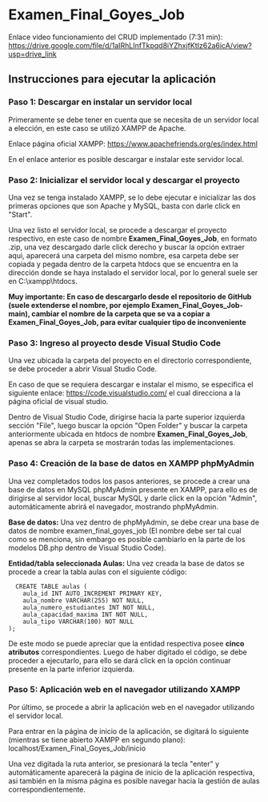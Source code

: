 # Examen_Final_Goyes_Job
Enlace video funcionamiento del CRUD implementado (7:31 min): https://drive.google.com/file/d/1aIRhLInfTkpqd8iYZhxjfKtIz62a6icA/view?usp=drive_link

## Instrucciones para ejecutar la aplicación

### Paso 1: Descargar en instalar un servidor local

Primeramente se debe tener en cuenta que se necesita de un servidor local a elección, en este caso se utilizó XAMPP de Apache.

Enlace página oficial XAMPP: https://www.apachefriends.org/es/index.html

En el enlace anterior es posible descargar e instalar este servidor local.

### Paso 2: Inicializar el servidor local y descargar el proyecto

Una vez se tenga instalado XAMPP, se lo debe ejecutar e inicializar las dos primeras opciones que son Apache y MySQL, basta con darle click en "Start".

Una vez listo el servidor local, se procede a descargar el proyecto respectivo, en este caso de nombre **Examen_Final_Goyes_Job**, en formato .zip, una vez descargado darle click derecho y buscar la opción extraer aqui, aparecerá una carpeta del mismo nombre, esa carpeta debe ser copiada y pegada dentro de la carpeta htdocs que se encuentra en la dirección donde se haya instalado el servidor local, por lo general suele ser en C:\xampp\htdocs.

**Muy importante: En caso de descargarlo desde el repositorio de GitHub (suele extenderse el nombre, por ejemplo Examen_Final_Goyes_Job-main), cambiar el nombre de la carpeta que se va a copiar a Examen_Final_Goyes_Job, para evitar cualquier tipo de inconveniente**

### Paso 3: Ingreso al proyecto desde Visual Studio Code

Una vez ubicada la carpeta del proyecto en el directorio correspondiente, se debe proceder a abrir Visual Studio Code.

En caso de que se requiera descargar e instalar el mismo, se especifica el siguiente enlace: https://code.visualstudio.com/ el cual direcciona a la página oficial de visual studio.

Dentro de Visual Studio Code, dirigirse hacia la parte superior izquierda sección "File", luego buscar la opción "Open Folder" y buscar la carpeta anteriormente ubicada en htdocs de nombre **Examen_Final_Goyes_Job**, apenas se abra la carpeta se mostrarán todas las implementaciones.

### Paso 4: Creación de la base de datos en XAMPP phpMyAdmin

Una vez completados todos los pasos anteriores, se procede a crear una base de datos en MySQL phpMyAdmin presente en XAMPP, para ello es de dirigirse al servidor local, buscar MySQL y darle click en la opción "Admin", automáticamente abrirá el navegador, mostrando phpMyAdmin.

**Base de datos:** Una vez dentro de phpMyAdmin, se debe crear una base de datos de nombre examen_final_goyes_job (El nombre debe ser tal cual como se menciona, sin embargo es posible cambiarlo en la parte de los modelos DB.php dentro de Visual Studio Code).

**Entidad/tabla seleccionada Aulas:** Una vez creada la base de datos se procede a crear la tabla aulas con el siguiente código:

```
  CREATE TABLE aulas (
    aula_id INT AUTO_INCREMENT PRIMARY KEY,
    aula_nombre VARCHAR(255) NOT NULL,
    aula_numero_estudiantes INT NOT NULL,
    aula_capacidad_maxima INT NOT NULL,
    aula_tipo VARCHAR(100) NOT NULL
);
```
De este modo se puede apreciar que la entidad respectiva posee **cinco atributos** correspondientes.
Luego de haber digitado el código, se debe proceder a ejecutarlo, para ello se dará click en la opción continuar presente en la parte inferior izquierda.


### Paso 5: Aplicación web en el navegador utilizando XAMPP

Por último, se procede a abrir la aplicación web en el navegador utilizando el servidor local.

Para entrar en la página de inicio de la aplicación, se digitará lo siguiente (mientras se tiene abierto XAMPP en segundo plano): localhost/Examen_Final_Goyes_Job/inicio

Una vez digitada la ruta anterior, se presionará la tecla "enter" y automáticamente aparecerá la página de inicio de la aplicación respectiva, asi también en la misma página es posible navegar hacia la gestión de aulas correspondientemente.
